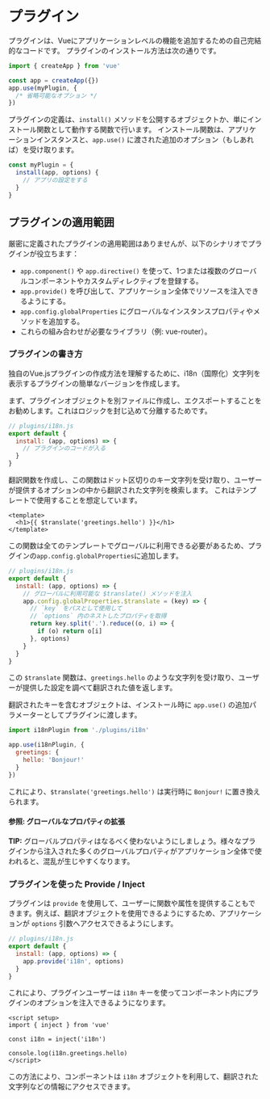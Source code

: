 # プラグイン
プラグインは、Vueにアプリケーションレベルの機能を追加するための自己完結的なコードです。
プラグインのインストール方法は次の通りです。

```javascript
import { createApp } from 'vue'

const app = createApp({})
app.use(myPlugin, {
  /* 省略可能なオプション */
})
```

プラグインの定義は、`install()` メソッドを公開するオブジェクトか、単にインストール関数として動作する関数で行います。
インストール関数は、アプリケーションインスタンスと、`app.use()` に渡された追加のオプション（もしあれば）を受け取ります。

```javascript
const myPlugin = {
  install(app, options) {
    // アプリの設定をする
  }
}
```
## プラグインの適用範囲

厳密に定義されたプラグインの適用範囲はありませんが、以下のシナリオでプラグインが役立ちます：

- `app.component()` や `app.directive()` を使って、1つまたは複数のグローバルコンポーネントやカスタムディレクティブを登録する。
- `app.provide()` を呼び出して、アプリケーション全体でリソースを注入できるようにする。
- `app.config.globalProperties` にグローバルなインスタンスプロパティやメソッドを追加する。
- これらの組み合わせが必要なライブラリ（例: vue-router）。

### プラグインの書き方

独自のVue.jsプラグインの作成方法を理解するために、i18n（国際化）文字列を表示するプラグインの簡単なバージョンを作成します。

まず、プラグインオブジェクトを別ファイルに作成し、エクスポートすることをお勧めします。これはロジックを封じ込めて分離するためです。

```javascript
// plugins/i18n.js
export default {
  install: (app, options) => {
    // プラグインのコードが入る
  }
}
```

翻訳関数を作成し、この関数はドット区切りのキー文字列を受け取り、ユーザーが提供するオプションの中から翻訳された文字列を検索します。
これはテンプレートで使用することを想定しています。

```vue
<template>
  <h1>{{ $translate('greetings.hello') }}</h1>
</template>
```

この関数は全てのテンプレートでグローバルに利用できる必要があるため、プラグインの`app.config.globalProperties`に追加します。

```javascript
// plugins/i18n.js
export default {
  install: (app, options) => {
    // グローバルに利用可能な $translate() メソッドを注入
    app.config.globalProperties.$translate = (key) => {
      // `key` をパスとして使用して
      // `options` 内のネストしたプロパティを取得
      return key.split('.').reduce((o, i) => {
        if (o) return o[i]
      }, options)
    }
  }
}
```

この `$translate` 関数は、`greetings.hello` のような文字列を受け取り、ユーザーが提供した設定を調べて翻訳された値を返します。

翻訳されたキーを含むオブジェクトは、インストール時に `app.use()` の追加パラメーターとしてプラグインに渡します。

```javascript
import i18nPlugin from './plugins/i18n'

app.use(i18nPlugin, {
  greetings: {
    hello: 'Bonjour!'
  }
})
```

これにより、`$translate('greetings.hello')` は実行時に `Bonjour!` に置き換えられます。

#### 参照: グローバルなプロパティの拡張

**TIP:** グローバルプロパティはなるべく使わないようにしましょう。様々なプラグインから注入された多くのグローバルプロパティがアプリケーション全体で使われると、混乱が生じやすくなります。

### プラグインを使った Provide / Inject

プラグインは `provide` を使用して、ユーザーに関数や属性を提供することもできます。例えば、翻訳オブジェクトを使用できるようにするため、アプリケーションが `options` 引数へアクセスできるようにします。

```javascript
// plugins/i18n.js
export default {
  install: (app, options) => {
    app.provide('i18n', options)
  }
}
```

これにより、プラグインユーザーは `i18n` キーを使ってコンポーネント内にプラグインのオプションを注入できるようになります。

```vue
<script setup>
import { inject } from 'vue'

const i18n = inject('i18n')

console.log(i18n.greetings.hello)
</script>

```

この方法により、コンポーネントは `i18n` オブジェクトを利用して、翻訳された文字列などの情報にアクセスできます。